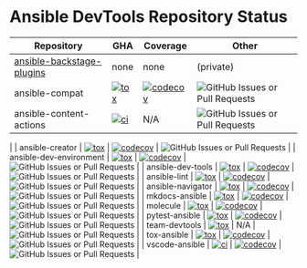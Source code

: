 # Ansible DevTools Repository Status

<!-- prettier-ignore -->
| Repository                                                                        | GHA                                                                                                                                                                           | Coverage                                                                                                                                          | Other                                                                                             |
| --------------------------------------------------------------------------------- | ----------------------------------------------------------------------------------------------------------------------------------------------------------------------------- | ------------------------------------------------------------------------------------------------------------------------------------------------- | ------------------------------------------------------------------------------------------------- |
| [ansible-backstage-plugins](https://github.com/ansible/ansible-backstage-plugins) | none                                                                                                                                                                          | none                                                                                                                                              | (private)                                                                                         |
| ansible-compat                                                                    | [![tox](https://github.com/ansible/ansible-compat/actions/workflows/tox.yml/badge.svg)](https://github.com/ansible/ansible-compat/actions/workflows/tox.yml)                  | [![codecov](https://codecov.io/github/ansible/ansible-compat/graph/badge.svg?token=QZKqxsNNsL)](https://codecov.io/github/ansible/ansible-compat) | ![GitHub Issues or Pull Requests](https://img.shields.io/github/issues-pr/ansible/ansible-compat) |
| ansible-content-actions                                                           | [![ci](https://github.com/ansible/ansible-content-actions/actions/workflows/ci.yaml/badge.svg)](https://github.com/ansible/ansible-content-actions/actions/workflows/ci.yaml) | N/A                                                                                                                                               | ![GitHub Issues or Pull Requests](https://img.shields.io/github/issues-pr/ansible/ansible-compat) |
|
| ansible-creator | [![tox](https://github.com/ansible/ansible-creator/actions/workflows/tox.yml/badge.svg)](https://github.com/ansible/ansible-creator/actions/workflows/tox.yml) | [![codecov](https://codecov.io/github/ansible/ansible-creator/graph/badge.svg?token=QZKqxsNNsL)](https://codecov.io/github/ansible/ansible-creator) | ![GitHub Issues or Pull Requests](https://img.shields.io/github/issues-pr/ansible/ansible-creator)
|
| ansible-dev-environment | [![tox](https://github.com/ansible/ansible-dev-environment/actions/workflows/tox.yml/badge.svg)](https://github.com/ansible/ansible-dev-environment/actions/workflows/tox.yml) | [![codecov](https://codecov.io/github/ansible/ansible-dev-environment/graph/badge.svg?token=QZKqxsNNsL)](https://codecov.io/github/ansible/ansible-dev-environment) | ![GitHub Issues or Pull Requests](https://img.shields.io/github/issues-pr/ansible/ansible-dev-environment)
|
| ansible-dev-tools | [![tox](https://github.com/ansible/ansible-dev-tools/actions/workflows/tox.yml/badge.svg)](https://github.com/ansible/ansible-dev-tools/actions/workflows/tox.yml) | [![codecov](https://codecov.io/gh/ansible/ansible-dev-tools/graph/badge.svg?token=6QBJQXMS1N)](https://codecov.io/gh/ansible/ansible-dev-tools) | ![GitHub Issues or Pull Requests](https://img.shields.io/github/issues-pr/ansible/ansible-dev-environment)
|
| ansible-lint | [![tox](https://github.com/ansible/ansible-lint/actions/workflows/tox.yml/badge.svg)](https://github.com/ansible/ansible-lint/actions/workflows/tox.yml) | [![codecov](https://codecov.io/github/ansible/ansible-lint/graph/badge.svg?token=QZKqxsNNsL)](https://codecov.io/github/ansible/ansible-lint) | ![GitHub Issues or Pull Requests](https://img.shields.io/github/issues-pr/ansible/ansible-lint) |
| ansible-navigator | [![tox](https://github.com/ansible/ansible-navigator/actions/workflows/tox.yml/badge.svg)](https://github.com/ansible/ansible-navigator/actions/workflows/tox.yml) | [![codecov](https://codecov.io/github/ansible/ansible-navigator/graph/badge.svg?token=QZKqxsNNsL)](https://codecov.io/github/ansible/ansible-navigator) | ![GitHub Issues or Pull Requests](https://img.shields.io/github/issues-pr/ansible/ansible-navigator)
|
| mkdocs-ansible | [![tox](https://github.com/ansible/mkdocs-ansible/actions/workflows/tox.yml/badge.svg)](https://github.com/ansible/mkdocs-ansible/actions/workflows/tox.yml) | [![codecov](https://codecov.io/github/ansible/mkdocs-ansible/graph/badge.svg?token=IFMLA7082I)](https://codecov.io/github/ansible/mkdocs-ansible) | ![GitHub Issues or Pull Requests](https://img.shields.io/github/issues-pr/ansible/mkdocs-ansible) |
| molecule | [![tox](https://github.com/ansible/molecule/actions/workflows/tox.yml/badge.svg)](https://github.com/ansible/molecule/actions/workflows/tox.yml) | [![codecov](https://codecov.io/github/ansible/molecule/graph/badge.svg?token=QZKqxsNNsL)](https://codecov.io/github/ansible/molecule) | ![GitHub Issues or Pull Requests](https://img.shields.io/github/issues-pr/ansible/molecule)
|
| pytest-ansible | [![tox](https://github.com/ansible/pytest-ansible/actions/workflows/tox.yml/badge.svg)](https://github.com/ansible/pytest-ansible/actions/workflows/tox.yml) | [![codecov](https://codecov.io/github/ansible/pytest-ansible/graph/badge.svg?token=QZKqxsNNsL)](https://codecov.io/github/ansible/pytest-ansible) | ![GitHub Issues or Pull Requests](https://img.shields.io/github/issues-pr/ansible/pytest-ansible) |
| team-devtools | [![tox](https://github.com/ansible/team-devtools/actions/workflows/test.yml/badge.svg)](https://github.com/ansible/team-devtools/actions/workflows/test.yml) | N/A | ![GitHub Issues or Pull Requests](https://img.shields.io/github/issues-pr/ansible/team-devtools)
|
| tox-ansible | [![tox](https://github.com/ansible/tox-ansible/actions/workflows/tox.yml/badge.svg)](https://github.com/ansible/tox-ansible/actions/workflows/tox.yml) | [![codecov](https://codecov.io/github/ansible/tox-ansible/graph/badge.svg?token=QZKqxsNNsL)](https://codecov.io/github/ansible/tox-ansible) | ![GitHub Issues or Pull Requests](https://img.shields.io/github/issues-pr/ansible/tox-ansible)
|
| vscode-ansible | [![ci](https://github.com/ansible/vscode-ansible/actions/workflows/ci.yaml/badge.svg)](https://github.com/ansible/vscode-ansible/actions/workflows/ci.yaml) | [![codecov](https://codecov.io/github/ansible/vscode-ansible/graph/badge.svg?token=QZKqxsNNsL)](https://codecov.io/github/ansible/vscode-ansible) | ![GitHub Issues or Pull Requests](https://img.shields.io/github/issues-pr/ansible/vscode-ansible)
|
